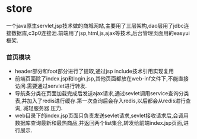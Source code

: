 # store
一个java原生servlet,jsp技术做的商城网站,主要用了三层架构,dao层用了jdbc连接数据库,c3p0连接池.前端用了jsp,html,js,ajax等技术,后台管理页面用的easyui
框架.
### 首页模块
  - header部分和foot部分进行了提取,通过jsp include技术引用实现复用
  - 前端页面除了index.jsp和login.jsp,其他页面都放在web-inf文件下,不能直接访问.需要通过servlet进行转发.
  - 导航条分类在页面加载完成后发送ajax请求,通过sevlet调用service查询分类表,并加入了redis进行缓存.第一次查询后会存入redis,以后都会从redis进行查询,
  减轻服务器
  压力.
  - web目录下的index.jsp页面只负责发送sevlet请求,sevlet接收请求后,会调用数据库查询最新和最热商品,并返回两个list集合,转发给前端index.jsp页面,进行展示.
  
